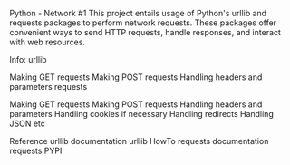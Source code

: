 Python - Network #1
This project entails usage of Python's urllib and requests packages to perform network requests. These packages offer convenient ways to send HTTP requests, handle responses, and interact with web resources.

Info:
urllib

Making GET requests
Making POST requests
Handling headers and parameters
requests

Making GET requests
Making POST requests
Handling headers and parameters
Handling cookies if necessary
Handling redirects
Handling JSON etc

Reference
urllib documentation
urllib HowTo
requests documentation
requests PYPI
